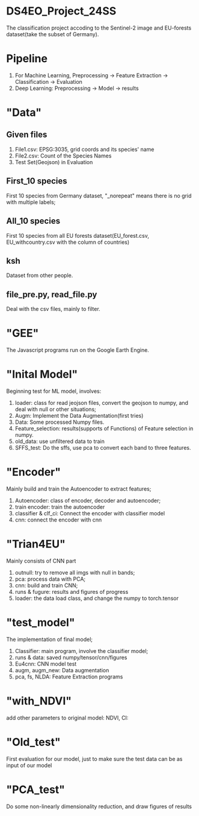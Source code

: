 # DS4EO_Project_24SS
The classification project accoding to the Sentinel-2 image and EU-forests dataset(take the subset of Germany).

# Pipeline
1. For Machine Learning, Preprocessing -> Feature Extraction -> Classification -> Evaluation
2. Deep Learning: Preprocessing -> Model -> results

# "Data"
## Given files
1. File1.csv: EPSG:3035, grid coords and its species' name
2. File2.csv: Count of the Species Names
3. Test Set(Geojson) in Evaluation

## First_10 species
First 10 species from Germany dataset, "_norepeat" means there is no grid with multiple labels;
## All_10 species
First 10 species from all EU forests dataset(EU_forest.csv, EU_withcountry.csv with the column of countries)

## ksh
Dataset from other people.

## file_pre.py, read_file.py
Deal with the csv files, mainly to filter.

# "GEE"
The Javascript programs run on the Google Earth Engine.

# "Inital Model" 
Beginning test for ML model, involves:

1. loader: class for read jeojson files, convert the geojson to numpy, and deal with null or other situations;
2. Augm: Implement the Data Augmentation(first tries)
3. Data: Some processed Numpy files.
4. Feature_selection: results(supports of Functions) of Feature selection in numpy.
5. old_data: use unfiltered data to train
6. SFFS_test: Do the sffs, use pca to convert each band to three features.

# "Encoder"
Mainly build and train the Autoencoder to extract features;

1. Autoencoder: class of encoder, decoder and autoencoder;
2. train encoder: train the autoencoder
3. classifier & clf_ci: Connect the encoder with classifier model
4. cnn: connect the encoder with cnn

# "Trian4EU"
Mainly consists of CNN part

1. outnull: try to remove all imgs with null in bands;
2. pca: process data with PCA;
3. cnn: build and train CNN;
4. runs & fugure: results and figures of progress
5. loader: the data load class, and change the numpy to torch.tensor

# "test_model"
The implementation of final model;

1. Classifier: main program, involve the classifier model;
2. runs & data: saved numpy/tensor/cnn/figures
3. Eu4cnn: CNN model test
4. augm, augm_new:  Data augmentation
5. pca, fs, NLDA: Feature Extraction programs

# "with_NDVI"
add other parameters to original model: NDVI, CI:

# "Old_test"
First evaluation for our model, just to make sure the test data can be as input of our model

# "PCA_test"
Do some non-linearly dimensionality reduction, and draw figures of results
